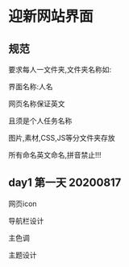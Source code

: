 # 迎新网站界面

## 规范

要求每人一文件夹,文件夹名称如:

界面名称:人名

网页名称保证英文

且须是个人任务名称

图片,素材,CSS,JS等分文件夹存放

所有命名英文命名,拼音禁止!!!

## day1 第一天 20200817

网页icon

导航栏设计

主色调

主题设计
